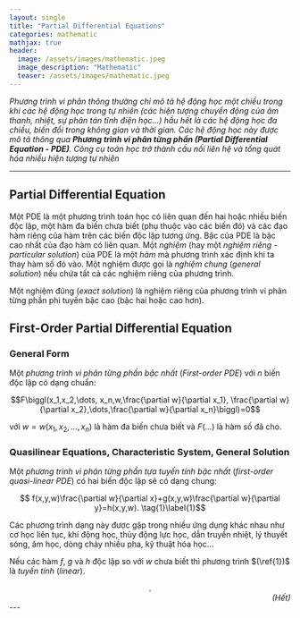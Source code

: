 ```yaml
---
layout: single
title: "Partial Differential Equations"
categories: mathematic
mathjax: true
header:
  image: /assets/images/mathematic.jpeg
  image_description: "Mathematic"
  teaser: /assets/images/mathematic.jpeg
---
```


*Phương trình vi phân thông thường chỉ mô tả hệ động học một chiều trong khi các hệ động học trong tự nhiên (các hiện 
tượng chuyển động của âm thanh, nhiệt, sự phân tán tĩnh điện học...) hầu hết là các hệ động học đa chiều, biến đổi trong 
không gian và thời gian. Các hệ động học này được mô tả thông qua **Phương trình vi phân từng phần (Partial Differential 
Equation - PDE)**. Công cụ toán học trở thành cầu nối liên hệ và tổng quát hóa nhiều hiện tượng tự nhiên*

---

## Partial Differential Equation

Một PDE là một phương trình toán học có liên quan đến hai hoặc nhiều biến độc lập, một hàm đa biến chưa biết (phụ thuộc 
vào các biến đó) và các đạo hàm riêng của hàm trên các biến độc lập tương ứng. Bậc của PDE là bậc cao nhất của đạo hàm 
có liên quan. Một *nghiệm* (hay một *nghiệm riêng* - *particular solution*) của PDE là một *hàm* mà phương trình xác định khi ta thay hàm số đó vào. 
Một nghiệm được gọi là *nghiệm chung* (*general solution*) nếu chứa tất cả các nghiệm riêng của phương trình.

Một nghiệm đúng (*exact solution*) là nghiệm riêng của phương trình vi phân từng phần phi tuyến bậc cao (bậc hai hoặc cao hơn).

## First-Order Partial Differential Equation

### General Form

Một *phương trình vi phân từng phần bậc nhất* (*First-order PDE*) với $n$ biến độc lập có dạng chuẩn:

$$F\biggl(x_1,x_2,\dots, x_n,w,\frac{\partial w}{\partial x_1},
\frac{\partial w}{\partial x_2},\dots,\frac{\partial w}{\partial x_n}\biggl)=0$$

với $w=w(x_1,x_2,\dots, x_n)$ là hàm đa biến chưa biết và $F(\dots)$ là hàm số đã cho.

### Quasilinear Equations, Characteristic System, General Solution

Một *phương trình vi phân từng phần tựa tuyến tính bậc nhất* (*first-order quasi-linear PDE*) có hai biến độc lập sẽ có dạng chung:

$$ f(x,y,w)\frac{\partial w}{\partial x}+g(x,y,w)\frac{\partial w}{\partial y}=h(x,y,w). \tag{1}\label{1}$$

Các phương trình dạng này được gặp trong nhiều ứng dụng khác nhau như cơ học liên tục, khí động học, thủy động lực học, 
dẫn truyền nhiệt, lý thuyết sóng, âm học, dòng chảy nhiều pha, kỹ thuật hóa học... 

Nếu các hàm $f$, $g$ và $h$ độc lập so với $w$ chưa biết thì phương trình $(\ref{1})$ là *tuyến tính* (*linear*).

<div align="center">.</div> 

<div align="right"><i>(Hết)</i></div> 
---